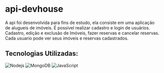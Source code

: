 # api-devhouse
 A api foi desenvolvida para fins de estudo, ela consiste em uma aplicação de alugueis de imóveis. É possível realizar cadastro e login de usuários. Cadastro, edição e exclusão de Imóveis, fazer reservas e cancelar reservas. Cada usuario pode ver seus imóveis e reservas cadastrados. 




## Tecnologias Utilizadas:


![Nodejs](https://img.shields.io/badge/-Nodejs-339933?style=flat-square&logo=Node.js&logoColor=ffffff)
![MongoDB](https://img.shields.io/badge/-mongoDB-%23F7DF1C?style=flat-square&logo=mongoDB&logoColor=000000&labelColor=%7CFC00&color=%7CFC00)
![JavaScript](https://img.shields.io/badge/-JavaScript-%23F7DF1C?style=flat-square&logo=javascript&logoColor=000000&labelColor=%23F7DF1C&color=%23FFCE5A)
